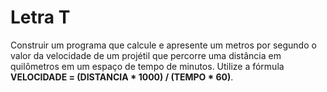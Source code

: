 # Letra T

Construir um programa que calcule e apresente um metros por segundo o valor da velocidade de um projétil que percorre uma distância em quilômetros em um espaço de tempo de minutos. Utilize a fórmula 
**VELOCIDADE = (DISTANCIA * 1000) / (TEMPO * 60)**.